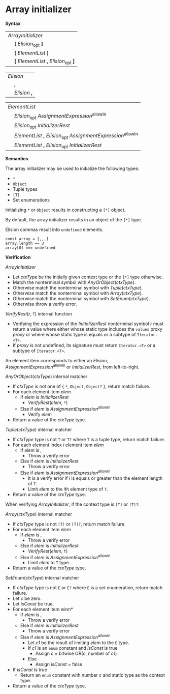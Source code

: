 # Array initializer

**Syntax**

<table>
    <tr>
        <td colspan="2"><i>ArrayInitializer</i></td>
    </tr>
    <tr>
        <td>&nbsp;</td><td><b>[</b> <i>Elision</i><sub>opt</sub> <b>]</b></td>
    </tr>
    <tr>
        <td>&nbsp;</td><td><b>[</b> <i>ElementList</i> <b>]</b></td>
    </tr>
    <tr>
        <td>&nbsp;</td><td><b>[</b> <i>ElementList</i> <b>,</b> <i>Elision</i><sub>opt</sub> <b>]</b></td>
    </tr>
</table>

<table>
    <tr>
        <td colspan="2"><i>Elision</i></td>
    </tr>
    <tr>
        <td>&nbsp;</td><td><b>,</b></td>
    </tr>
    <tr>
        <td>&nbsp;</td><td><i>Elision</i> <b>,</b></td>
    </tr>
</table>

<table>
    <tr>
        <td colspan="2"><i>ElementList</i></td>
    </tr>
    <tr>
        <td>&nbsp;</td><td><i>Elision</i><sub>opt</sub> <i>AssignmentExpression</i><sup>allowIn</sup></td>
    </tr>
    <tr>
        <td>&nbsp;</td><td><i>Elision</i><sub>opt</sub> <i>InitializerRest</i></td>
    </tr>
    <tr>
        <td>&nbsp;</td><td><i>ElementList</i> <b>,</b> <i>Elision</i><sub>opt</sub> <i>AssignmentExpression</i><sup>allowIn</sup></td>
    </tr>
    <tr>
        <td>&nbsp;</td><td><i>ElementList</i> <b>,</b> <i>Elision</i><sub>opt</sub> <i>InitializerRest</i></td>
    </tr>
</table>

**Semantics**

The array initializer may be used to initialize the following types:

* `*`
* `Object`
* Tuple types
* `[T]`
* Set enumerations

Initializing `*` or `Object` results in constructing a `[*]` object.

By default, the array initializer results in an object of the `[*]` type.

Elision commas result into `undefined` elements.

```
const array = [,,,]
array.length == 3
array[0] === undefined
```

**Verification**

*ArrayInitializer*

* Let *ctxType* be the initially given context type or the `[*]` type otherwise.
* Match the nonterminal symbol with *AnyOrObject*(*ctxType*).
* Otherwise match the nonterminal symbol with *Tuple*(*ctxType*).
* Otherwise match the nonterminal symbol with *Array*(*ctxType*).
* Otherwise match the nonterminal symbol with *SetEnum*(*ctxType*).
* Otherwise throw a verify error.

*VerifyRest*(*r*, `T`) internal function

* Verifying the expression of the <i>InitializerRest</i> nonterminal symbol *r* must return a value where either whose static type includes the `values` proxy *proxy* or where whose static type is equals or a subtype of `Iterator.<T>`.
* If *proxy* is not undefined, its signature must return `Iterator.<T>` or a subtype of `Iterator.<T>`.

An element item corresponds to either an <i>Elision</i>, <i>AssignmentExpression</i><sup>allowIn</sup> or <i>InitializerRest</i>, from left-to-right.

*AnyOrObject*(*ctxType*) internal matcher

* If *ctxType* is not one of { `*`, `Object`, `Object?` }, return match failure.
* For each element item *elem*
  * If *elem* is <i>InitializerRest</i>
    * *VerifyRest*(*elem*, `*`)
  * Else if *elem* is <i>AssignmentExpression</i><sup>allowIn</sup>
    * Verify *elem*
* Return a value of the *ctxType* type.

*Tuple*(*ctxType*) internal matcher

* If *ctxType* type is not `T` or `T?` where `T` is a tuple type, return match failure.
* For each element index *i* element item *elem*
  * If *elem* is <i>,</i>
    * Throw a verify error
  * Else if *elem* is <i>InitializerRest</i>
    * Throw a verify error
  * Else if *elem* is <i>AssignmentExpression</i><sup>allowIn</sup>
    * It is a verify error if *i* is equals or greater than the element length of `T`.
    * Limit *elem* to the *i*th element type of `T`.
* Return a value of the *ctxType* type.

When verifying *ArrayInitializer*, if the context type is `[T]` or `[T]?`:

*Array*(*ctxType*) internal matcher

* If *ctxType* type is not `[T]` or `[T]?`, return match failure.
* For each element item *elem*
  * If *elem* is <i>,</i>
    * Throw a verify error
  * Else if *elem* is <i>InitializerRest</i>
    * *VerifyRest*(*elem*, `T`)
  * Else if *elem* is <i>AssignmentExpression</i><sup>allowIn</sup>
    * Limit *elem* to `T` type.
* Return a value of the *ctxType* type.

*SetEnum*(*ctxType*) internal matcher

* If *ctxType* type is not `E` or `E?` where `E` is a set enumeration, return match failure.
* Let *c* be zero.
* Let *isConst* be true.
* For each element item *elem**
  * If *elem* is <i>,</i>
    * Throw a verify error
  * Else if *elem* is <i>InitializerRest</i>
    * Throw a verify error
  * Else if *elem* is <i>AssignmentExpression</i><sup>allowIn</sup>
    * Let *c1* be the result of limiting *elem* to the `E` type.
    * If *c1* is an `enum` constant and *isConst* is true
      * Assign *c* = bitwise OR(*c*, number of *c1*)
    * Else
      * Assign *isConst* = false
* If *isConst* is true
  * Return an `enum` constant with number *c* and static type as the context type.
* Return a value of the *ctxType* type.